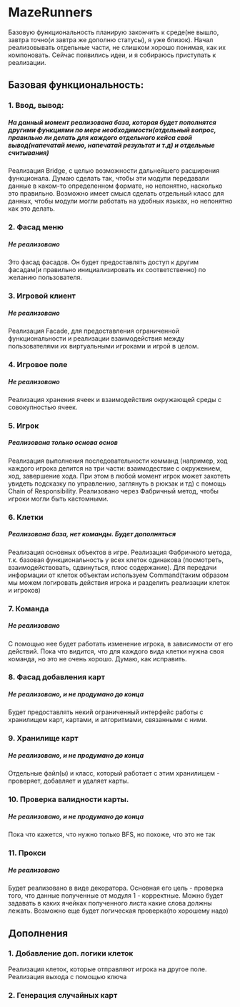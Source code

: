 # MazeRunners
Базовую функциональность планирую закончить к среде(не вышло, завтра точно(и завтра же дополню статусы), я уже близок). Начал реализовывать отдельные части, не слишком хорошо понимая, как их компоновать. Сейчас появились идеи, и я собираюсь приступать к реализации.
## Базовая функциональность:
### 1. Ввод, вывод: 
##### На данный момент реализована база, которая будет пополнятся другими функциями по мере необходимости(отдельный вопрос, правильно ли делать для каждого отдельного кейса свой вывод(напечатай меню, напечатай результат и т.д) и отдельные считывания) 
Реализация Bridge, с целью возможности дальнейшего расширения функционала. Думаю сделать так, чтобы эти модули передавали данные в каком-то определенном формате, но непонятно, насколько это правильно. Возможно имеет смысл сделать отдельный класс для данных, чтобы модули могли работать на удобных языках, но непонятно как это делать.
### 2. Фасад меню
##### Не реализовано
Это фасад фасадов. Он будет предоставлять доступ к другим фасадам(и правильно инициализировать их соответственно) по желанию пользователя.
### 3. Игровой клиент
##### Не реализовано
Реализация Facade, для предоставления ограниченной функциональности и реализации взаимодействия между пользователями их виртуальными игроками и игрой в целом. 
### 4. Игровое поле
##### Не реализовано
Реализация хранения ячеек и взаимодействия окружающей среды с совокупностью ячеек. 
### 5. Игрок
##### Реализована только основа основ
Реализация выполнения последовательности комманд (например, ход каждого игрока делится на три части: взаимодествие с окружением, ход, завершение хода. При этом в любой момент игрок может захотеть увидеть подсказку по управлению, заглянуть в рюкзак и тд) с помощь Chain of Responsibility. Реализовано через Фабричный метод, чтобы игроки могли быть кастомными.
### 6. Клетки 
##### Реализована база, нет команды. Будет дополняться
Реализация основных объектов в игре. Реализация Фабричного метода, т.к. базовая функциональность у всех клеток одинакова (посмотреть, взаимодействовать, сдвинуться, плюс содержание). Для передачи информации от клеток объектам используем Command(таким образом мы можем логировать действия игрока и разделить реализации клеток и игроков)
### 7. Команда
##### Не реализовано
С помощью нее будет работать изменение игрока, в зависимости от его действий. Пока что видится, что для каждого вида клетки нужна своя команда, но это не очень хорошо. Думаю, как исправить.
### 8. Фасад добавления карт
##### Не реализовано, и не продумано до конца
Будет предоставлять некий ограниченный интерфейс работы с хранилищем карт, картами, и алгоритмами, связанными с ними.
### 9. Хранилище карт
##### Не реализовано, и не продумано до конца
Отдельные файл(ы) и класс, который работает с этим хранилищем - проверяет, добавляет и удаляет карты.
### 10. Проверка валидности карты.
##### Не реализовано, и не продумано до конца
Пока что кажется, что нужно только BFS, но похоже, что это не так
### 11. Прокси
##### Не реализовано
Будет реализовано в виде декоратора. Основная его цель - проверка того, что данные полученные от модуля 1 - корректные. Можно будет задавать в каких ячейках полученного листа какие слова должны лежать. Возможно еще будет логическая проверка(по хорошему надо)
## Дополнения
### 1. Добавление доп. логики клеток
Реализация клеток, которые отправляют игрока на другое поле. Реализация выхода с помощью ключа
### 2. Генерация случайных карт
